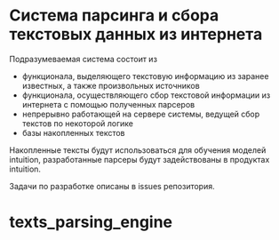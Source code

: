 # Система парсинга и сбора текстовых данных из интернета

Подразумеваемая система состоит из 

- функционала, выделяющего текстовую информацию из заранее известных,
а также произвольных источников
- функционала, осуществляющего сбор текстовой информации из интернета 
с помощью полученных парсеров
- непрерывно работающей на сервере системы,
ведущей сбор текстов по некоторой логике
- базы накопленных текстов

Накопленные тексты будут использоваться для обучения моделей intuition,
разработанные парсеры будут задействованы в продуктах intuition.

Задачи по разработке описаны в issues репозитория.
# texts_parsing_engine
